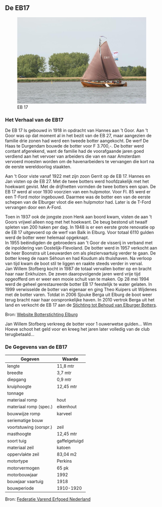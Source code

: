## De EB17

<figure id="foto_eb17">
    <img src="media/eb17.jpg" alt="EB 17">
    <figcaption>EB 17</figcaption>
</figure>

### Het Verhaal van de EB17

De EB 17 Is gebouwd in 1918 in opdracht van Hannes aan ’t Goor. Aan ’t Goor was op dat moment al in het bezit 
van de EB 27, maar aangezien de familie drie zonen had werd een tweede botter aangekocht. De werf De Haas te 
Durgendam bouwde de botter voor F 3.700,-. De botter werd contant afgerekend, want de familie had de 
voorafgaande jaren goed verdiend aan het vervoer van arbeiders die van en naar Amsterdam vervoerd moesten 
worden om de havenarbeiders te vervangen die kort na de eerste wereldoorlog staakten.    
  
Aan ’t Goor viste vanaf 1922 met zijn zoon Gerrit op de EB 17. Hannes en Jan visten op de EB 27. Met de twee 
botters werd hoofdzakelijk met het hoekwant gevist. Met de drijfnetten vormden de twee botters een span.
De EB 17 werd al voor 1930 voorzien van een hulpmotor. Voor Fl. 85 werd er een T-Ford motor ingebouwd. 
Daarmee was de botter een van de eerste schepen van de Elburger vloot die een hulpmotor had. Later is de 
T-Ford vervangen door een A-Ford.   
  
Toen in 1937 ook de jongste zoon Henk aan boord kwam, visten de aan ’t Goors vrijwel alleen nog met het hoekwant.
De beug bestond uit twaalf spleten van 200 haken per dag. In 1948 is er een eerste grote renovatie op de EB 17 
uitgevoerd op de werf van Balk in Elburg. Voor totaal 6110 gulden werd de botter weer helemaal opgeknapt.  
In 1955 beëindigden de gebroeders aan ’t Goor de visserij in verband met de inpoldering van Oostelijk-Flevoland. 
De botter werd in 1957 verkocht aan de heer Boonstra uit Leeuwarden om als pleziervaartuig verder te gaan.
De botter kreeg de naam Séhoun en had Koudum als thuishaven. Na verloop van tijd kwam de boot stil te liggen en 
raakte steeds verder in verval.  
Jan Willem Stofberg kocht in 1987 de totaal vervallen botter op en bracht haar naar Enkhuizen. De zeven 
daaropvolgende jaren werd vrije tijd opgeofferd om er weer een mooie schuit van te maken. Op 28 mei 1994 werd 
de geheel gerestaureerde botter EB 17 feestelijk te water gelaten.
In 1999 verwisselde de botter van eigenaar en ging Theo Kuipers uit Wijdenes met de botter varen. Totdat in 
2006 Sjouke Berga uit Elburg de boot weer terug bracht naar haar oorspronkelijke haven. In 2010 vertrok Berga 
uit het land en verkocht de EB 17 aan de [Stichting tot Behoud van Elburger Botters](https://www.botterselburg.nl).

Bron: [Website Botterstichting Elburg](https://botterselburg.nl/pagina_output.php?id=21)


<div class="hhulst">
Jan Willem Stofberg verkreeg de botter voor 1 ouwerwetse gulden...  
Wim Hoeve schoot het geld voor en kreeg het jaren later volledig van de club terugbetaald...
</div>


### De Gegevens van de EB17

| Gegeven                   | Waarde        |  
|---------------------------|---------------|   
| lengte 	                | 11,8    mtr   | 	 
| breedte 	                | 3,7     mtr   | 		        
| diepgang 	                | 0,9     mtr   | 		 
| kruiphoogte 	            | 12,45   mtr   | 	 
| tonnage 	                |    	        | 	
| materiaal romp 	        | hout 	        |  
| materiaal romp (spec.) 	| eikenhout     |  
| bouwwijze romp 	        | karveel 	    |  
| seriematige bouw 		    |               |  
| voortstuwing (oorspr.) 	| zeil          |   	 
| masthoogte 	            | 12,45   mtr   |  
| soort tuig 	            | gaffelgetuigd |  	 
| materiaal zeil 	        | katoen        |   	 
| oppervlakte zeil 	        | 83,04	  m2    |  
| motortype 	            | Perkins       |    	 
| motorvermogen             | 65   	  pk    |  
| motorbouwjaar 		    | 1992          |  
| bouwjaar vaartuig 	    | 1918 	        |  
| bouwperiode 	            | 1910-1920 	|   

Bron: [Federatie Varend Erfgoed Nederland](https://rven.info/schip.aspx?=1753)


